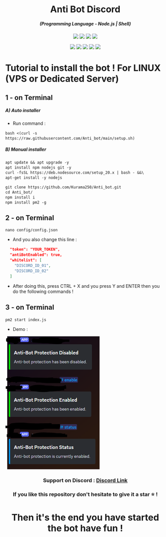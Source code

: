 <h1 align="center">Anti Bot Discord</h1>
<em><h5 align="center">(Programming Language - Node.js | Shell)</h5></em>

<p align="center">
  <img src="https://img.shields.io/github/stars/Kurama250/Anti_bot">
  <img src="https://img.shields.io/github/license/Kurama250/Anti_bot">
  <img src="https://img.shields.io/github/repo-size/Kurama250/Anti_bot">
  <img src="https://img.shields.io/badge/stability-stable-green">
</p>

<p align="center">
  <img src="https://img.shields.io/npm/v/module-name">
  <img src="https://img.shields.io/npm/v/fs?label=fs">
  <img src="https://img.shields.io/npm/v/discord.js@13?label=discord.js@13">
  <img src="https://img.shields.io/npm/v/@discordjs/rest?label=@discordjs/rest">
  <img src="https://img.shields.io/npm/v/@discordjs/builders?label=@discordjs/builders">
</p>

# Tutorial to install the bot ! For LINUX (VPS or Dedicated Server)

## 1 - on Terminal

<h5>A) Auto installer</h5>

- Run command :

```shell script
bash <(curl -s https://raw.githubusercontent.com/Anti_bot/main/setup.sh)
```
<h5>B) Manual installer</h5>

```shell script
apt update && apt upgrade -y
apt install npm nodejs git -y
curl -fsSL https://deb.nodesource.com/setup_20.x | bash - &&\
apt-get install -y nodejs
```

```shell script
git clone https://github.com/Kurama250/Anti_bot.git
cd Anti_bot/
npm install i
npm install pm2 -g
```
## 2 - on Terminal

```shell script
nano config/config.json
```

- And you also change this line :

```json
  "token": "YOUR_TOKEN",
  "antiBotEnabled": true,
  "whitelist": [
    "DISCORD_ID_01",
    "DISCORD_ID_02"
  ]
```

- After doing this, press CTRL + X and you press Y and ENTER then you do the following commands !

## 3 - on Terminal

```shell script
pm2 start index.js
```
- Demo : 

![alt text](https://github.com/Kurama250/Anti_bot/blob/main/anti.png?raw=true)

<h3 align="center"><strong>Support on Discord :</strong> <a href="https://discord.gg/6aebQGdDxB">Discord Link</a></3>
<h3 align="center">If you like this repository don't hesitate to give it a star ⭐ !</h3>
<h1 align="center">Then it's the end you have started the bot have fun !</h1>
